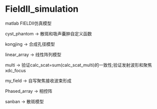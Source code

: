 # FieldⅡ_simulation

matlab FIELDⅡ仿真模型

cyst_phantom  ->  散斑和吸声囊肿自定义函数

kongjing      ->  合成孔径模型

linear_array  ->  线性阵列模型

multi         ->  验证calc_scat=sum(calc_scat_multi)的一致性;验证发射波形和聚焦xdc_focus

my_field      ->  自写聚焦接收波束形成

Phased_array  ->  相控阵

sanban        ->  散斑模型


